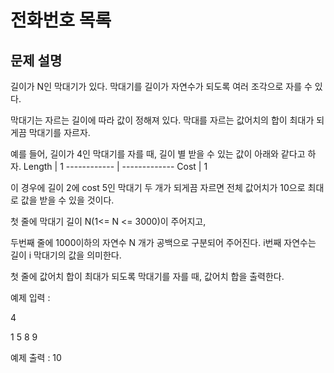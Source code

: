 # 전화번호 목록 

## 문제 설명
길이가 N인 막대기가 있다. 막대기를 길이가 자연수가 되도록 여러 조각으로 자를 수 있다.

막대기는 자르는 길이에 따라 값이 정해져 있다. 막대를 자르는 값어치의 합이 최대가 되게끔 막대기를 자르자.

예를 들어, 길이가 4인 막대기를 자를 때, 길이 별 받을 수 있는 값이 아래와 같다고 하자.
Length | 1
------------ | -------------
Cost | 1

이 경우에 길이 2에 cost 5인 막대기 두 개가 되게끔 자르면 전체 값어치가 10으로 최대로 값을 받을 수 있을 것이다.



첫 줄에 막대기 길이 N(1<= N <= 3000)이 주어지고,

두번째 줄에 1000이하의 자연수 N 개가 공백으로 구분되어 주어진다. i번째 자연수는 길이 i 막대기의 값을 의미한다.



첫 줄에 값어치 합이 최대가 되도록 막대기를 자를 때, 값어치 합을 출력한다.



예제 입력 : 

4

1 5 8 9



예제 출력 : 10